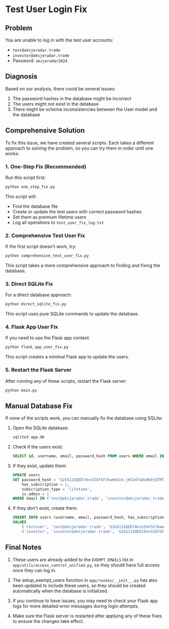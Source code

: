# Test User Login Fix

## Problem
You are unable to log in with the test user accounts:
- `test@aksjeradar.trade`
- `investor@aksjeradar.trade`
- Password: `aksjeradar2024`

## Diagnosis
Based on our analysis, there could be several issues:

1. The password hashes in the database might be incorrect
2. The users might not exist in the database
3. There might be schema inconsistencies between the User model and the database

## Comprehensive Solution

To fix this issue, we have created several scripts. Each takes a different approach to solving the problem, so you can try them in order until one works:

### 1. One-Step Fix (Recommended)
Run this script first:
```bash
python one_step_fix.py
```
This script will:
- Find the database file
- Create or update the test users with correct password hashes
- Set them as premium lifetime users
- Log all operations to `test_user_fix_log.txt`

### 2. Comprehensive Test User Fix
If the first script doesn't work, try:
```bash
python comprehensive_test_user_fix.py
```
This script takes a more comprehensive approach to finding and fixing the database.

### 3. Direct SQLite Fix
For a direct database approach:
```bash
python direct_sqlite_fix.py
```
This script uses pure SQLite commands to update the database.

### 4. Flask App User Fix
If you need to use the Flask app context:
```bash
python flask_app_user_fix.py
```
This script creates a minimal Flask app to update the users.

### 5. Restart the Flask Server
After running any of these scripts, restart the Flask server:
```bash
python main.py
```

## Manual Database Fix

If none of the scripts work, you can manually fix the database using SQLite:

1. Open the SQLite database:
   ```bash
   sqlite3 app.db
   ```

2. Check if the users exist:
   ```sql
   SELECT id, username, email, password_hash FROM users WHERE email IN ('test@aksjeradar.trade', 'investor@aksjeradar.trade');
   ```

3. If they exist, update them:
   ```sql
   UPDATE users 
   SET password_hash = '$2b$12$QEDl0nxSIkFSFJkwmhOz4.jWlb47wDsWb0jQTMTbp2IkrxNRJlQq6', 
       has_subscription = 1, 
       subscription_type = 'lifetime', 
       is_admin = 1 
   WHERE email IN ('test@aksjeradar.trade', 'investor@aksjeradar.trade');
   ```

4. If they don't exist, create them:
   ```sql
   INSERT INTO users (username, email, password_hash, has_subscription, subscription_type, is_admin)
   VALUES 
       ('testuser', 'test@aksjeradar.trade', '$2b$12$QEDl0nxSIkFSFJkwmhOz4.jWlb47wDsWb0jQTMTbp2IkrxNRJlQq6', 1, 'lifetime', 1),
       ('investor', 'investor@aksjeradar.trade', '$2b$12$QEDl0nxSIkFSFJkwmhOz4.jWlb47wDsWb0jQTMTbp2IkrxNRJlQq6', 1, 'lifetime', 1);
   ```

## Final Notes

1. These users are already added to the `EXEMPT_EMAILS` list in `app/utils/access_control_unified.py`, so they should have full access once they can log in.

2. The setup_exempt_users function in `app/routes/__init__.py` has also been updated to include these users, so they should be created automatically when the database is initialized.

3. If you continue to have issues, you may need to check your Flask app logs for more detailed error messages during login attempts.

4. Make sure the Flask server is restarted after applying any of these fixes to ensure the changes take effect.
